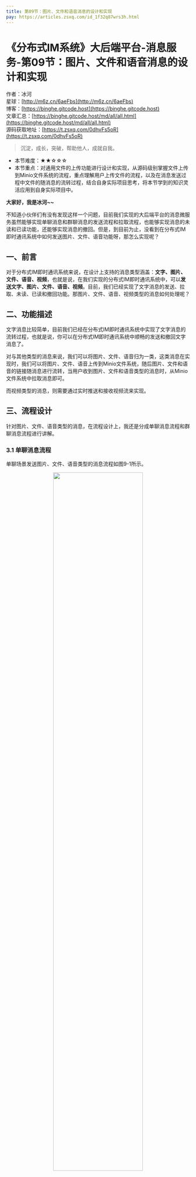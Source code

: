 ```yaml
---
title: 第09节：图片、文件和语音消息的设计和实现
pay: https://articles.zsxq.com/id_1f32q87wrs3h.html
---
```


# 《分布式IM系统》大后端平台-消息服务-第09节：图片、文件和语音消息的设计和实现

作者：冰河
<br/>星球：[http://m6z.cn/6aeFbs](http://m6z.cn/6aeFbs)
<br/>博客：[https://binghe.gitcode.host](https://binghe.gitcode.host)
<br/>文章汇总：[https://binghe.gitcode.host/md/all/all.html](https://binghe.gitcode.host/md/all/all.html)
<br/>源码获取地址：[https://t.zsxq.com/0dhvFs5oR](https://t.zsxq.com/0dhvFs5oR)

> 沉淀，成长，突破，帮助他人，成就自我。

* 本节难度：★★☆☆☆
* 本节重点：对通用文件的上传功能进行设计和实现，从源码级别掌握文件上传到Minio文件系统的流程，重点理解用户上传文件的流程，以及在消息发送过程中文件的随消息的流转过程，结合自身实际项目思考，将本节学到的知识灵活应用到自身实际项目中。

**大家好，我是冰河~~**

不知道小伙伴们有没有发现这样一个问题，目前我们实现的大后端平台的消息微服务虽然能够实现单聊消息和群聊消息的发送流程和拉取流程，也能够实现消息的未读和已读功能，还能够实现消息的撤回。但是，到目前为止，没看到在分布式IM即时通讯系统中如何发送图片、文件、语音功能呀，那怎么实现呢？

## 一、前言

对于分布式IM即时通讯系统来说，在设计上支持的消息类型涵盖：**文字、图片、文件、语音、视频**，也就是说，在我们实现的分布式IM即时通讯系统中，可以**发送文字、图片、文件、语音、视频**。目前，我们已经实现了文字消息的发送、拉取、未读、已读和撤回功能。那图片、文件、语音、视频类型的消息如何处理呢？

## 二、功能描述

文字消息比较简单，目前我们已经在分布式IM即时通讯系统中实现了文字消息的流转过程，也就是说，你可以在分布式IM即时通讯系统中顺畅的发送和撤回文字消息了。

对与其他类型的消息来说，我们可以将图片、文件、语音归为一类，这类消息在实现时，我们可以将图片、文件、语音上传到Minio文件系统，随后图片、文件和语音的链接随消息进行流转，当用户收到图片、文件和语音类型的消息时，从Minio文件系统中拉取消息即可。

而视频类型的消息，则需要通过实时推送和接收视频流来实现。

## 三、流程设计

针对图片、文件、语音类型的消息，在流程设计上，我还是分成单聊消息流程和群聊消息流程进行讲解。

### 3.1 单聊消息流程

单聊场景发送图片、文件、语音类型的消息流程如图9-1所示。

<div align="center">
    <img src="https://binghe.gitcode.host/images/project/im/2024-01-29-001.png?raw=true" width="70%">
    <br/>
</div>

可以看到，整体流程还是比较简单的，主要涉及到用户及其好友、消息微服务、消息库、即时通讯SDK、消息中间件、即时通讯后端服务等

## 查看完整文章

加入[冰河技术](http://m6z.cn/6aeFbs)知识星球，解锁完整技术文章与完整代码